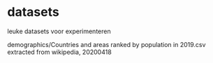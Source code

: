 # datasets
leuke datasets voor experimenteren


demographics/Countries and areas ranked by population in 2019.csv
extracted from wikipedia, 20200418


